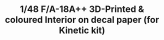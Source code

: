 ---
layout: product
title: "1/48 F/A-18A++ 3D-Printed & coloured Interior on decal paper (for Kinetic kit)"
price: "2300" 
desc: "3D Dekal"
img_path: "/assets/img/QD48043.webp"
brand: "Quinta Studio"
available: false
special_offer: false
new: false
soon: false
cat: "010000"
subcat: "016000"
subsubcat: "0N/A"
sifra: "QD48043"
popular: false
---